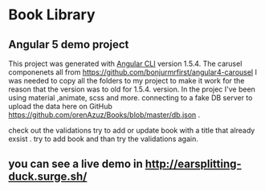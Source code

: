 # Book Library
## Angular 5 demo project
This project was generated with [Angular CLI](https://github.com/angular/angular-cli) version 1.5.4.
The carusel componenets all from https://github.com/bonjurmrfirst/angular4-carousel
I was needed to copy all the folders to my project
to make it work for the reason that the version was to old for 1.5.4. version.
In the projec I've been using material ,animate, scss and more.
connecting to a fake DB server to upload the data 
here on GitHub https://github.com/orenAzuz/Books/blob/master/db.json .

check out the validations try to add or update book with a title that already exsist .
try to add book and than try the validations again.
## you can see a live demo in http://earsplitting-duck.surge.sh/ 
